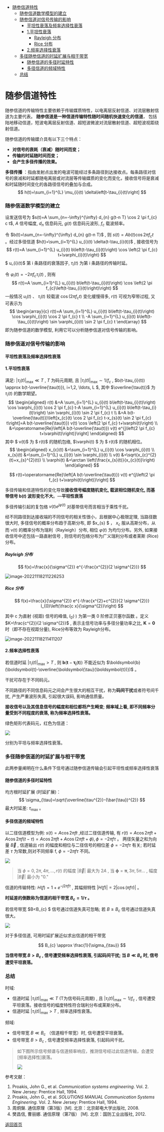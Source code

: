 - [随参信道特性](#随参信道特性)
    - [随参信道数学模型的建立](#随参信道数学模型的建立)
    - [随参信道对信号传输的影响](#随参信道对信号传输的影响)
      - [平坦性衰落及频率选择性衰落](#平坦性衰落及频率选择性衰落)
      - [1.平坦性衰落](#1平坦性衰落)
        - [Rayleigh 分布](#rayleigh-分布)
        - [Rice 分布](#rice-分布)
      - [2.频率选择性衰落](#2频率选择性衰落)
    - [多径随参信道的时延扩展与相干带宽](#多径随参信道的时延扩展与相干带宽)
      - [随参信道的多径时延特性](#随参信道的多径时延特性)
      - [多径信道的频域特性](#多径信道的频域特性)
    - [总结](#总结)


# 随参信道特性

随参信道的传输特性主要依赖于传输媒质特性，以电离层反射信道、对流层散射信道为主要代表。 **随参信道是一种信道传输特性随时间随机快速变化的信道**， 包括陆地移动信道，短波电离层反射信道、超短波微波对流层散射信道、超短波视距绕射信道。

随参信道的传输媒介具有以下三个特点：

+ **对信号的衰耗（衰减）随时间而变；**
+ **传输的时延随时间而变；**
+ **会产生多径传播的效果。**

**多径传播** ：指由发射点出发的电波可能经过多条路径到达接收点。每条路径对信号的衰减和时延都随电离层或对流层等传输媒质的变化而变化，接收信号将是衰减和时延随时间变化的各路径信号的叠加与合成。
$$
h(t)=\sum_{i=1}^{L} \mu_{i}(t) \delta\left[t-\tau_{i}(t)\right]
$$

### 随参信道数学模型的建立

设发送信号为  $s(t)=A \sum_{n=-\infty}^{\infty} d_{n} g(t-n T) \cos 2 \pi f_{c} c t$, $A$ 信号幅度,  $d_{n}$  信息码元,  $g(t)$  信息码元波形,  $f_{c}$  载波频率。

令  $b(t)=\sum_{n=-\infty}^{\infty} d_{n} g(t-n T)$ , 则  $s(t)=A b(t) \cos 2 \pi f_{c} t$  。经过多径信道  $h(t)=\sum_{i=1}^{L} u_{i}(t) \delta(t-\tau_{i}(t))$ , 接收信号为
$$
r(t)=A \sum_{i=1}^{L} u_{i}(t) b\left(t-\tau_{i}(t)\right) \cos \left(2 \pi f_{c} t+\varphi_{i}(t)\right)
$$
$ u_{i}(t)$  第  i  条路径的衰落因子,  $\tau_{i}(t)$  为第  i  条路径的传输时延。

令  $\varphi_{i}(t)=-2 \pi f_{c} \tau_{i}(t)$ , 则有
$$
r(t)=A \sum_{i=1}^{L} u_{i}(t) b\left(t-\tau_{i}(t)\right) \cos \left(2 \pi f_{c}\left(t-\tau_{i}(t)\right)\right)
$$
一般情况  $u_{i}(t)$ 、 $\tau_{i}(t)$  较载波  $\cos (2 \pi f_{c} t)$  变化缓慢得多,  $r(t)$  可视为窄带过程, 又可表示为
$$
\begin{array}{c}
r(t)=A \sum_{i=1}^{L} u_{i}(t) b\left(t-\tau_{i}(t)\right) \cos \varphi_{i}(t) \cos 2 \pi f_{c} t \\
-A \sum_{i=1}^{L} u_{i}(t) b\left(t-\tau_{i}(t)\right) \sin \varphi_{i}(t) \sin 2 \pi f_{c} t
\end{array}
$$
即为随参信道的数学模型, 利用它可以分析随参信道对信号传输的影响。

### 随参信道对信号传输的影响

#### 平坦性衰落及频率选择性衰落

#### 1.平坦性衰落

满足:  $|\tau_{i}(t)|_{\max } \ll T$ ,  $T$ 为码元周期, 且  $|\tau_{i}(t)|_{\max } \sim 1 / f_{c}$  ,  $b(t-\tau_{i}(t)) \approx b(t-\overline{\tau(t)}), i=1,2, \ldots, L $, 其中  $\overline{\tau(t)}$  为  $\tau_{i}(t)$  的数学期望。
$$
\begin{aligned}
r(t) &=A \sum_{i=1}^{L} u_{i}(t) b\left(t-\tau_{i}(t)\right) \cos \varphi_{i}(t) \cos 2 \pi f_{c} t-A \sum_{i=1}^{L} u_{i}(t) b\left(t-\tau_{i}(t)\right) \sin \varphi_{i}(t) \sin 2 \pi f_{c} t \\
&=A b(t-\overline{\tau(t)})\left[x_{c}(t) \cos 2 \pi f_{c} t-x_{s}(t) \sin 2 \pi f_{c} t\right]=A b(t-\overline{\tau(t)}) v(t) \cos \left(2 \pi f_{c} t+\varphi(t)\right) \\
&=\operatorname{Re}\left[A b(t-\overline{\tau(t)}) v(t) e^{j\left(2 \pi f_{c} t+\varphi(t)\right)}\right]
\end{aligned}
$$
其中 $ v(t)$  为 $ r(t)$  的随机包络,  $\varphi(t) $ 为 $ r(t)$  的随机相位。
$$
\begin{aligned}
x_{c}(t) &=\sum_{i=1}^{L} u_{i}(t) \cos \varphi_{i}(t) \\
x_{s}(t) &=\sum_{i=1}^{L} u_{i}(t) \sin \varphi_{i}(t) \\
v(t) &=\sqrt{x_{c}^{2}(t)+x_{s}^{2}(t)} \\
\varphi(t) &=\arctan \left(\frac{x_{s}(t)}{x_{c}(t)}\right)
\end{aligned}
$$

$$
r(t)=\operatorname{Re}\left[A b(t-\overline{\tau(t)}) v(t) e^{j\left(2 \pi f_{c} t+\varphi(t)\right)}\right]
$$



多径传输和信道特性的变化导致**接收信号幅度随机变化, 载波相位随机变化, 而基带信号  $\boldsymbol{b}(t)$  波形变化不大**。—**平坦性衰落**

多径传输引起的复包络  $v(t) e^{j \varphi(t)}$  对基带信号而言相当于乘性千扰。

经不同路径到达接收端的不同信号的相关性很小，且根据中心极限定理, 当路径数很大时, 多径信号的概率分布趋于高斯分布, 即  $x_{s} $ ， $x_{c}$  服从高斯分布，从而  v(t)  的概率分布为瑞利（Rayleigh）分布, 相位  $\varphi(t)$  为均匀分布。另外, 如果接收信号中还包括一路直射信号 , 则信号的包络分布为广义瑞利分布或者莱斯 (Rice) 分布。

##### Rayleigh 分布

$$
f(x)=\frac{x}{\sigma^{2}} e^{-\frac{x^{2}}{2 \sigma^{2}}}
$$

![image-20221118211226253](https://raw.githubusercontent.com/timerring/picgo/master/picbed/image-20221118211226253.png)

##### Rice 分布

$$
f(x)=\frac{x}{\sigma^{2}} e^{-\frac{x^{2}+c^{2}}{2 \sigma^{2}}} I_{0}\left(\frac{c x}{\sigma^{2}}\right)
$$


其中  c  为直射 (视距) 信号的峰值,  $I_{0}(\cdot)$  为第一类 0 阶修正贝塞尔函数 。定义  $K=\frac{c^{2}}{2 \sigma^{2}}$ , 表示主信号功率与多径分量功率之比,  $\mathbf{K}=\mathbf{0}$  时（即不存在视距分量), Rice分布等效为 Rayleigh分布。

![image-20221118211411207](https://raw.githubusercontent.com/timerring/picgo/master/picbed/image-20221118211411207.png)

#### 2.频率选择性衰落

若信道时延  $|\tau_{i}(t)|_{\max }>T$ ,  则   $\boldsymbol{b}(\boldsymbol{t}-\boldsymbol{\tau}_{\boldsymbol{i}}(\boldsymbol{t}))$  不能近似为  $\boldsymbol{b}(\boldsymbol{t}-\overline{\boldsymbol{\tau}(\boldsymbol{t})})$  。

干扰可存在于不同码元。

不同路径的不同信息码元之间会产生很大的相互干扰，称为**码间干扰**或者符号间千扰, 产生严重波形失真, 引起很大误码, 影响通信质量。

**接收信号以及其信息信号的幅度和相位都将产生畸变**; **频率域上看, 即不同频率分量受到不同程度的衰落, 称为频率选择性衰落。**

绿色矩形代表码元，红色为信道：

![](https://raw.githubusercontent.com/timerring/picgo/master/picbed/image-20221118211801112.png)

分别为平坦与频率选择性衰落。

### 多径随参信道的时延扩展与相干带宽

此两参量阐明在什么条件下信号通过随参信道传输会引起平坦性或频率选择性衰落

#### 随参信道的多径时延特性

均方根时延扩展 (时延扩展)：
$$
\sigma_{\tau}=\sqrt{\overline{\tau^{2}}-(\bar{\tau})^{2}}
$$
最大时延差:  $\tau_{\max }$  。

#### 多径信道的频域特性

以二径信道模型为例:  $s(t)=A \cos 2 \pi f t$ ,经过二径信道传输, 有  $r(t)=A \cos 2 \pi f t+A \cos 2 \pi f(t-\tau)   =A \cos 2 \pi f t+A \cos (2 \pi f t+\phi), \phi=-2 \pi f \tau$  。
两径矢量之和为向量  $\vec{B}$ , 信道输出  $r(t)$  的幅度和相位与二径信号的相位差  $\phi=-2 \pi f \tau$  有关; 若时延差  $\tau$  为常数,则对不同频率  f, $\phi=-2 \pi f \tau$  不同。

![](https://raw.githubusercontent.com/timerring/picgo/master/picbed/image-20221118212248973.png)

> 当  $\phi=0,2 \pi, 4 \pi, \ldots, r(t)$  的幅度  $|\vec{B}|$  最大为  $2 A$ , 当  $\boldsymbol{\phi}=\boldsymbol{\pi}, 3 \pi, 5 \pi \ldots$ , 幅度  $|\vec{B}|$  最小为 "0."

信道的传输特性:  $H(f)=1+e^{-j 2 \pi f \tau}$ , 其幅频特性  $|H(f)|=2|\cos (\pi f \tau)|$  。

**时延差的倒数称为信道的相干带宽  $B_{c}=1 / \tau$  。**

若信号带宽  $B<B_{c} $  信号通过信道失真可忽略; 若  $B \geq B_{c}$  信号通过信道失真很大。

![](https://raw.githubusercontent.com/timerring/picgo/master/picbed/image-20221118212529107.png)

对于多径信道, 可用时延扩展近似求出信道的相干带宽


$$
B_{c} \approx \frac{1}{\sigma_{\tau}}
$$


**当信号带宽  $B>B_{c}$ , 信号遭受频率选择性衰落, 引起码间干扰;  当  $B \ll B_{c}$  时, 信号遭受平坦衰落。**

### 总结

时域:

 -  信道时延  $|\tau_{i}(t)|_{\max } \ll T$   (T为信号码元周期) ,  且   $|\tau_{i}(t)|_{\max } \sim 1 / f_{c}$  , 信号遭受平坦衰落。接收信号的幅度特性符合瑞利分布或莱斯分布。
- 信道时延  $|\tau_{i}(t)|_{\max }>T$ , 频率选择性衰落。

 频域:

-  信号带宽  $B \ll B_{c}$  （信道相千带宽）时, 信号遭受平坦衰落。
-  信号带宽  $B>B_{c}$ , 信号遭受频率选择性衰落, 引起码间千扰。

> 如下图所示信号频谱与信道频率响应，推测信号经过此信道传输，会遭受[频率选择性]衰落。
>
> ![](https://raw.githubusercontent.com/timerring/picgo/master/picbed/image-20230208164121014.png)





参考文献：

1. Proakis, John G., et al. *Communication systems engineering*. Vol. 2. New Jersey: Prentice Hall, 1994.
2. Proakis, John G., et al. *SOLUTIONS MANUAL Communication Systems Engineering*. Vol. 2. New Jersey: Prentice Hall, 1994.
3. 周炯槃. 通信原理（第3版）[M\]. 北京：北京邮电大学出版社, 2008.
4. 樊昌信, 曹丽娜. 通信原理（第7版） [M\]. 北京：国防工业出版社, 2012.



[返回首页](https://github.com/timerring/information-theory)